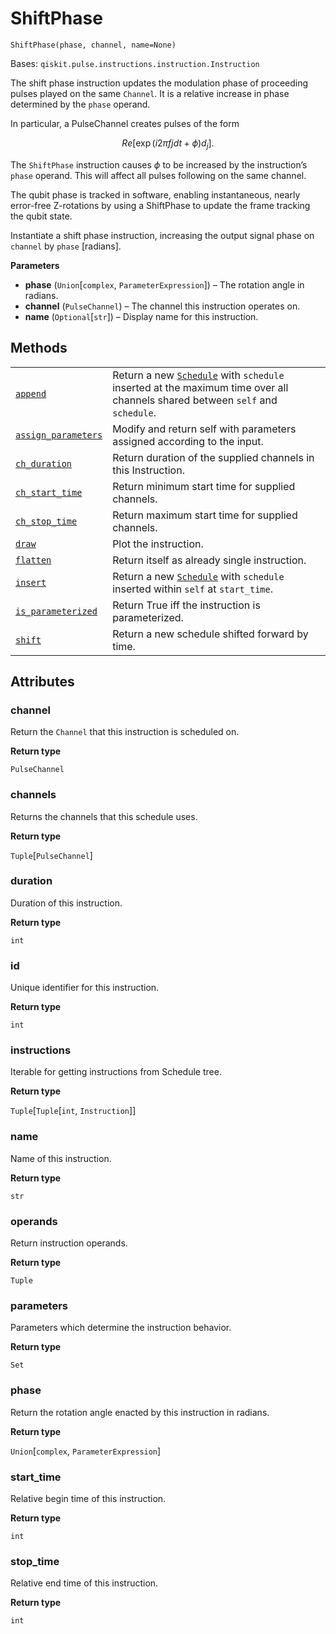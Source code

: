 # ShiftPhase

<span id="undefined" />

`ShiftPhase(phase, channel, name=None)`

Bases: `qiskit.pulse.instructions.instruction.Instruction`

The shift phase instruction updates the modulation phase of proceeding pulses played on the same `Channel`. It is a relative increase in phase determined by the `phase` operand.

In particular, a PulseChannel creates pulses of the form

$$
Re[\exp(i 2\pi f jdt + \phi) d_j].
$$

The `ShiftPhase` instruction causes $\phi$ to be increased by the instruction’s `phase` operand. This will affect all pulses following on the same channel.

The qubit phase is tracked in software, enabling instantaneous, nearly error-free Z-rotations by using a ShiftPhase to update the frame tracking the qubit state.

Instantiate a shift phase instruction, increasing the output signal phase on `channel` by `phase` \[radians].

**Parameters**

*   **phase** (`Union`\[`complex`, `ParameterExpression`]) – The rotation angle in radians.
*   **channel** (`PulseChannel`) – The channel this instruction operates on.
*   **name** (`Optional`\[`str`]) – Display name for this instruction.

## Methods

|                                                                                                                                                        |                                                                                                                                                                                                     |
| ------------------------------------------------------------------------------------------------------------------------------------------------------ | --------------------------------------------------------------------------------------------------------------------------------------------------------------------------------------------------- |
| [`append`](qiskit.pulse.ShiftPhase.append#qiskit.pulse.ShiftPhase.append "qiskit.pulse.ShiftPhase.append")                                             | Return a new [`Schedule`](qiskit.pulse.Schedule#qiskit.pulse.Schedule "qiskit.pulse.Schedule") with `schedule` inserted at the maximum time over all channels shared between `self` and `schedule`. |
| [`assign_parameters`](qiskit.pulse.ShiftPhase.assign_parameters#qiskit.pulse.ShiftPhase.assign_parameters "qiskit.pulse.ShiftPhase.assign_parameters") | Modify and return self with parameters assigned according to the input.                                                                                                                             |
| [`ch_duration`](qiskit.pulse.ShiftPhase.ch_duration#qiskit.pulse.ShiftPhase.ch_duration "qiskit.pulse.ShiftPhase.ch_duration")                         | Return duration of the supplied channels in this Instruction.                                                                                                                                       |
| [`ch_start_time`](qiskit.pulse.ShiftPhase.ch_start_time#qiskit.pulse.ShiftPhase.ch_start_time "qiskit.pulse.ShiftPhase.ch_start_time")                 | Return minimum start time for supplied channels.                                                                                                                                                    |
| [`ch_stop_time`](qiskit.pulse.ShiftPhase.ch_stop_time#qiskit.pulse.ShiftPhase.ch_stop_time "qiskit.pulse.ShiftPhase.ch_stop_time")                     | Return maximum start time for supplied channels.                                                                                                                                                    |
| [`draw`](qiskit.pulse.ShiftPhase.draw#qiskit.pulse.ShiftPhase.draw "qiskit.pulse.ShiftPhase.draw")                                                     | Plot the instruction.                                                                                                                                                                               |
| [`flatten`](qiskit.pulse.ShiftPhase.flatten#qiskit.pulse.ShiftPhase.flatten "qiskit.pulse.ShiftPhase.flatten")                                         | Return itself as already single instruction.                                                                                                                                                        |
| [`insert`](qiskit.pulse.ShiftPhase.insert#qiskit.pulse.ShiftPhase.insert "qiskit.pulse.ShiftPhase.insert")                                             | Return a new [`Schedule`](qiskit.pulse.Schedule#qiskit.pulse.Schedule "qiskit.pulse.Schedule") with `schedule` inserted within `self` at `start_time`.                                              |
| [`is_parameterized`](qiskit.pulse.ShiftPhase.is_parameterized#qiskit.pulse.ShiftPhase.is_parameterized "qiskit.pulse.ShiftPhase.is_parameterized")     | Return True iff the instruction is parameterized.                                                                                                                                                   |
| [`shift`](qiskit.pulse.ShiftPhase.shift#qiskit.pulse.ShiftPhase.shift "qiskit.pulse.ShiftPhase.shift")                                                 | Return a new schedule shifted forward by time.                                                                                                                                                      |

## Attributes

<span id="undefined" />

### channel

Return the `Channel` that this instruction is scheduled on.

**Return type**

`PulseChannel`

<span id="undefined" />

### channels

Returns the channels that this schedule uses.

**Return type**

`Tuple`\[`PulseChannel`]

<span id="undefined" />

### duration

Duration of this instruction.

**Return type**

`int`

<span id="undefined" />

### id

Unique identifier for this instruction.

**Return type**

`int`

<span id="undefined" />

### instructions

Iterable for getting instructions from Schedule tree.

**Return type**

`Tuple`\[`Tuple`\[`int`, `Instruction`]]

<span id="undefined" />

### name

Name of this instruction.

**Return type**

`str`

<span id="undefined" />

### operands

Return instruction operands.

**Return type**

`Tuple`

<span id="undefined" />

### parameters

Parameters which determine the instruction behavior.

**Return type**

`Set`

<span id="undefined" />

### phase

Return the rotation angle enacted by this instruction in radians.

**Return type**

`Union`\[`complex`, `ParameterExpression`]

<span id="undefined" />

### start\_time

Relative begin time of this instruction.

**Return type**

`int`

<span id="undefined" />

### stop\_time

Relative end time of this instruction.

**Return type**

`int`
